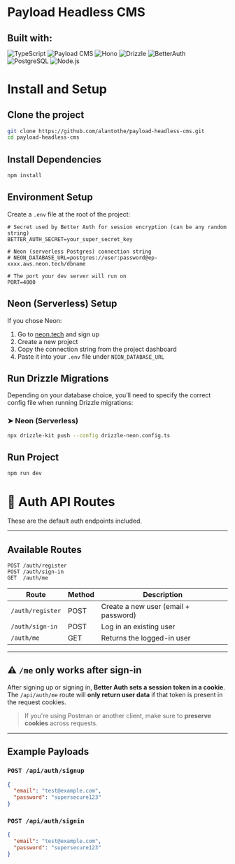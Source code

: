 # Payload Headless CMS

<h2 style="margin-bottom: 0.5rem;">Built with:</h2>
<p>

  <img alt="TypeScript" src="https://img.shields.io/badge/typescript-007ACC?style=for-the-badge&logo=typescript&logoColor=white"/>
  <img alt="Payload CMS" src="https://img.shields.io/badge/Payload%20CMS-444444?style=for-the-badge&logo=payloadcms&logoColor=white"/>
  <img alt="Hono" src="https://img.shields.io/badge/hono-E36002?style=for-the-badge&logo=hono&logoColor=white"/>
  <img alt="Drizzle" src="https://img.shields.io/badge/drizzle-43853D?style=for-the-badge&logo=drizzle&logoColor=white"/>
  <img alt="BetterAuth" src="https://img.shields.io/badge/betterauth-333333?style=for-the-badge&logo=fusionauth&logoColor=white"/>
  <img alt="PostgreSQL" src="https://img.shields.io/badge/postgres-%23336791.svg?style=for-the-badge&logo=postgresql&logoColor=white"/>  
  <img alt="Node.js" src="https://img.shields.io/badge/node-43853D?style=for-the-badge&logo=node.js&logoColor=white"/>
</p>

# Install and Setup

## Clone the project

```bash
git clone https://github.com/alantothe/payload-headless-cms.git
cd payload-headless-cms
```

## Install Dependencies

```bash
npm install
```

## Environment Setup

Create a `.env` file at the root of the project:

```env
# Secret used by Better Auth for session encryption (can be any random string)
BETTER_AUTH_SECRET=your_super_secret_key

# Neon (serverless Postgres) connection string
# NEON_DATABASE_URL=postgres://user:password@ep-xxxx.aws.neon.tech/dbname

# The port your dev server will run on
PORT=4000

```

## Neon (Serverless) Setup

If you chose Neon:

1. Go to [neon.tech](https://neon.tech) and sign up
2. Create a new project
3. Copy the connection string from the project dashboard
4. Paste it into your `.env` file under `NEON_DATABASE_URL`

## Run Drizzle Migrations

Depending on your database choice, you’ll need to specify the correct config file when running Drizzle migrations:

### ➤ Neon (Serverless)

```bash
npx drizzle-kit push --config drizzle-neon.config.ts
```

## Run Project

```bash
npm run dev
```

# 🔐 Auth API Routes

These are the default auth endpoints included.

---

## Available Routes

```http
POST /auth/register
POST /auth/sign-in
GET  /auth/me
```

| Route            | Method | Description                          |
| ---------------- | ------ | ------------------------------------ |
| `/auth/register` | POST   | Create a new user (email + password) |
| `/auth/sign-in`  | POST   | Log in an existing user              |
| `/auth/me`       | GET    | Returns the logged-in user           |

---

## ⚠️ `/me` only works after sign-in

After signing up or signing in, **Better Auth sets a session token in a cookie**.  
The `/api/auth/me` route will **only return user data** if that token is present in the request cookies.

> If you're using Postman or another client, make sure to **preserve cookies** across requests.

---

## Example Payloads

### `POST /api/auth/signup`

```json
{
  "email": "test@example.com",
  "password": "supersecure123"
}
```

### `POST /api/auth/signin`

```json
{
  "email": "test@example.com",
  "password": "supersecure123"
}
```
